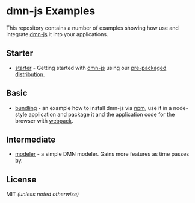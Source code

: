 # dmn-js Examples

This repository contains a number of examples showing how use and integrate
[dmn-js](https://github.com/bpmn-io/dmn-js) it into your applications.


## Starter

* [starter](./starter) - Getting started with [dmn-js](https://github.com/bpmn-io/dmn-js) using our [pre-packaged distribution](./pre-packaged).

## Basic

* [bundling](./bundling) - an example how to install dmn-js via [npm](http://npmjs.org), use it in a node-style application and package it and the application code for the browser with [webpack](https://webpack.js.org).

## Intermediate

* [modeler](https://github.com/bpmn-io/dmn-js-examples/tree/master/modeler) - a simple DMN modeler. Gains more features as time passes by.

## License

MIT _(unless noted otherwise)_
